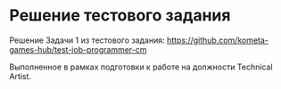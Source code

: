 # Решение тестового задания

Решение Задачи 1 из тестового задания: https://github.com/kometa-games-hub/test-job-programmer-cm

Выполненное в рамках подготовки к работе на должности Technical Artist.